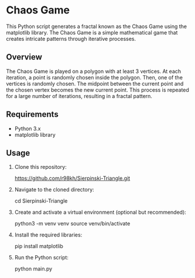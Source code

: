 # Chaos Game

This Python script generates a fractal known as the Chaos Game using the matplotlib library. The Chaos Game is a simple mathematical game that creates intricate patterns through iterative processes.

## Overview

The Chaos Game is played on a polygon with at least 3 vertices. At each iteration, a point is randomly chosen inside the polygon. Then, one of the vertices is randomly chosen. The midpoint between the current point and the chosen vertex becomes the new current point. This process is repeated for a large number of iterations, resulting in a fractal pattern.

## Requirements

- Python 3.x
- matplotlib library

## Usage

1. Clone this repository:
   
    https://github.com/r98kh/Sierpinski-Triangle.git

3. Navigate to the cloned directory:
   
    cd Sierpinski-Triangle

4. Create and activate a virtual environment (optional but recommended):
 
    python3 -m venv venv
    source venv/bin/activate

6. Install the required libraries:
   
    pip install matplotlib

8. Run the Python script:
   
    python main.py



